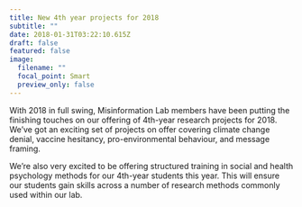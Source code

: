 ```yaml
---
title: New 4th year projects for 2018
subtitle: ""
date: 2018-01-31T03:22:10.615Z
draft: false
featured: false
image:
  filename: ""
  focal_point: Smart
  preview_only: false
---
```

With 2018 in full swing, Misinformation Lab members have been putting the finishing touches on our offering of 4th-year research projects for 2018. We’ve got an exciting set of projects on offer covering climate change denial, vaccine hesitancy, pro-environmental behaviour, and message framing.

We’re also very excited to be offering structured training in social and health psychology methods for our 4th-year students this year. This will ensure our students gain skills across a number of research methods commonly used within our lab.